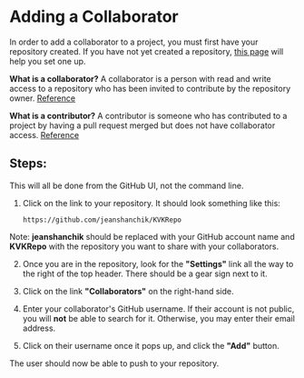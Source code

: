 # Adding a Collaborator

In order to add a collaborator to a project, you must first have your repository created. If you have not yet created a repository, [this page](https://github.com/enforcer20/KVKRepo/blob/master/gitFlow/repository.md) will help you set one up.

**What is a collaborator?** A collaborator is a person with read and write access to a repository who has been invited to contribute by the repository owner. [Reference](https://help.github.com/en/articles/github-glossary)

**What is a contributor?** A contributor is someone who has contributed to a project by having a pull request merged but does not have collaborator access. [Reference](https://help.github.com/en/articles/github-glossary)


## Steps:

This will all be done from the GitHub UI, not the command line. 

1. Click on the link to your repository. It should look something like this:

    ```https://github.com/jeanshanchik/KVKRepo```

Note: **jeanshanchik** should be replaced with your GitHub account name and **KVKRepo** with the repository you want to share with your collaborators.

2. Once you are in the repository, look for the **"Settings"** link all the way to the right of the top header. There should be a gear sign next to it.

3. Click on the link **"Collaborators"** on the right-hand side.

4. Enter your collaborator's GitHub username. If their account is not public, you will **not** be able to search for it. Otherwise, you may enter their email address.

5. Click on their username once it pops up, and click the **"Add"** button.

The user should now be able to push to your repository.


